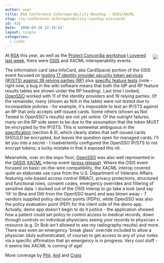 ```yaml
---
author: user
title: RSA Conference Interoperability Roundup - OSIS/XACML
slug: rsa-conference-interoperability-roundup-osisxacml
id: 418
date: '2008-04-16 12:34:42'
layout: single
categories:
  - Links
---
```


<span style="margin: 5px; float: right;">[![](http://blog.superpat.com/wp-content/uploads/2009/09/xacml.jpg)](http://www.oasis-open.org/news/oasis-news-2008-04-07.php)</span>

At [RSA](http://www.rsaconference.com/2008/US/home.aspx) this year, as well as the [Project Concordia workshop](http://projectconcordia.org/index.php/Concordia_workshop_RSA_2008_notes) [I covered last week](http://blogs.sun.com/superpat/entry/rsa_conference_2008_concordia_done), there were [OSIS](http://osis.idcommons.net/) and XACML interoperability events.

The information card (aka InfoCard, aka CardSpace) portion of the OSIS event focused on [testing 17 identity provider security token services (IP/STS) against 39 relying parties (RP)](http://osis.idcommons.net/wiki/I3:Cross_Solution_Information_Card_Relying_Party_x_Identity_Provider_Results) plus [specific feature tests](http://osis.idcommons.net/wiki/I3:Sun_OpenSSO#Information_Card_Identity_Provider_FeatureTest_List) (note - right now, a bug in the wiki software means that both the IdP and RP feature results tables are shown under the RP heading). Last time I looked, [OpenSSO](http://opensso.org/) worked with 11 of the identity providers and 19 relying parties. Of the remainder, many (shown as N/A in the table) were not tested due to incompatible policies - for example, it's impossible to test an IP/STS against an RP that only accepts self-issued cards. Some others (shown as Not Tested in OpenSSO's results) are not yet online. Of the outright failures, many on the RP side seem to be due to the assumption that the token MUST be encrypted by the IP/STS. This is somewhat ambiguous in the [specification](http://www.microsoft.com/downloads/details.aspx?DisplayLang=en&FamilyID=b94817fc-3991-4dd0-8e85-b73e626f6764) (section 8.3), which clearly states that self-issued cards SHOULD be encrypted, but leaves the question open for managed cards. I'll let you into a secret - I inadvertently configured the OpenSSO IP/STS to not encrypt tokens; a lucky mistake in that it exposed this nit.

Meanwhile, over on the expo floor, [OpenSSO](http://opensso.org/) was also well represented in the [OASIS](http://www.oasis-open.org/) [XACML](http://www.oasis-open.org/committees/tc_home.php?wg_abbrev=xacml) interop event ([press release](http://www.oasis-open.org/news/oasis-news-2008-04-07.php)). Where the OSIS event focused on basic on-the-wire compatibility, the XACML interop covered quite an elaborate use case from the U.S. Department of Veterans Affairs featuring role-based access control (RBAC), privacy protections, structured and functional roles, consent codes, emergency overrides and filtering of sensitive data. I ducked out of the OSIS interop to go take a look (and say 'Hi' to Bina and Dilli from the OpenSSO team) and was blown away - 7 vendors supplied policy decision points (PDPs), while OpenSSO was also the policy evaluation point (PEP) for the client side of the demo app. Actually, demo app doesn't begin to do it justice - the application showed how a patient could set policy to control access to medical records, down through controls on individual physicians seeing your records to physician + resource (e.g. Dr Bob isn't allowed to see my radiography results) and more. There was even an emergency 'break glass' override included to allow a physician (duly authenticated, of course) to get access to any of your notes via a specific affirmation that an emergency is in progress. Very cool stuff - it seems like XACML is coming of age!

More coverage by [Phil](http://independentidentity.blogspot.com/2008/04/oasis-xacml-interop-at-rsa.html), [Anil](http://anil-identity.blogspot.com/2008/04/summary-review-oasis-xacml.html) and [Craig](http://www.slightlytallerthanaverageman.com/2008/03/31/xacml-interop-at-rsa-2008-isnt-a-repeat-of-burton/)